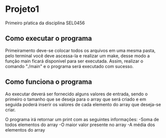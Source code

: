 # Projeto1
Primeiro pŕatica da disciplina SEL0456

## Como executar o programa 
Primeiramento deve-se colocar todos os arquivos em uma mesma pasta, pelo terminal você deve ascessa-la e realizar um make, desse modo a função main ficará disponivel para ser executada. Assim, realizar o comando "./main" e o programa será executado com sucesso.

## Como funciona o programa 
Ao executar deverá ser fornecido alguns valores de entrada, sendo o primeiro o tamanho que se deseja para o array que será criado e em seguida poderá inserir os valores de cada elemento do array que deseja-se criar.

O programa irá retornar um print com as seguintes informações: 
       -Soma de todos elementos do array 
       -O maior valor presente no array
       -A média dos elementos do array

